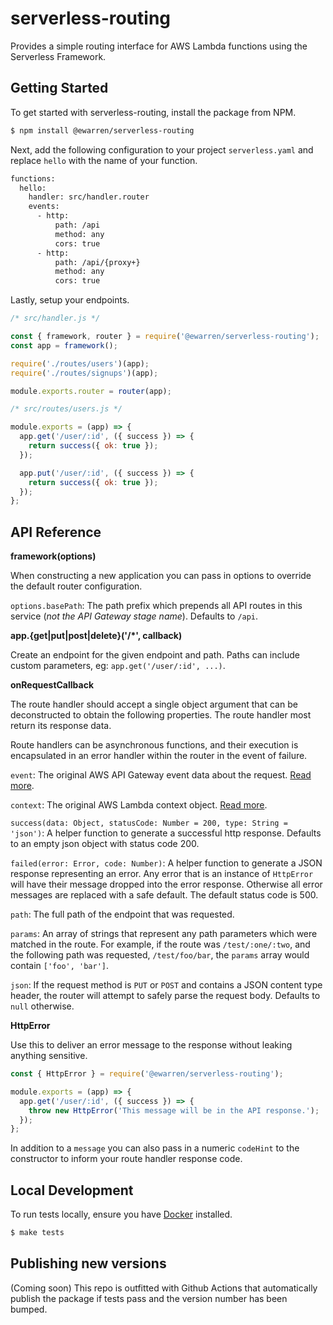 # serverless-routing

Provides a simple routing interface for AWS Lambda functions using the Serverless Framework.

## Getting Started

To get started with serverless-routing, install the package from NPM.

```sh
$ npm install @ewarren/serverless-routing
```

Next, add the following configuration to your project `serverless.yaml` and replace `hello` with the name of your function.

```xml
functions:
  hello:
    handler: src/handler.router
    events:
      - http:
          path: /api
          method: any
          cors: true
      - http:
          path: /api/{proxy+}
          method: any
          cors: true
```

Lastly, setup your endpoints.

```js
/* src/handler.js */

const { framework, router } = require('@ewarren/serverless-routing');
const app = framework();

require('./routes/users')(app);
require('./routes/signups')(app);

module.exports.router = router(app);

/* src/routes/users.js */

module.exports = (app) => {
  app.get('/user/:id', ({ success }) => {
    return success({ ok: true });
  });

  app.put('/user/:id', ({ success }) => {
    return success({ ok: true });
  });
};
```

## API Reference

**framework(options)**

When constructing a new application you can pass in options to override the default router configuration.

`options.basePath`: The path prefix which prepends all API routes in this service (_not the API Gateway stage name_). Defaults to `/api`.

**app.{get|put|post|delete}('/*', callback)**

Create an endpoint for the given endpoint and path. Paths can include custom parameters, eg: `app.get('/user/:id', ...)`.

**onRequestCallback**

The route handler should accept a single object argument that can be deconstructed to obtain the following properties. The route handler most return its response data.

Route handlers can be asynchronous functions, and their execution is encapsulated in an error handler within the router in the event of failure.

`event`: The original AWS API Gateway event data about the request. [Read more](https://docs.aws.amazon.com/lambda/latest/dg/eventsources.html#eventsources-api-gateway-request).

`context`: The original AWS Lambda context object. [Read more](https://docs.aws.amazon.com/lambda/latest/dg/nodejs-prog-model-context.html).

`success(data: Object, statusCode: Number = 200, type: String = 'json')`: A helper function to generate a successful http response. Defaults to an empty json object with status code 200.

`failed(error: Error, code: Number)`: A helper function to generate a JSON response representing an error. Any error that is an instance of `HttpError` will have their message dropped into the error response. Otherwise all error messages are replaced with a safe default. The default status code is 500.

`path`: The full path of the endpoint that was requested.

`params`: An array of strings that represent any path parameters which were matched in the route. For example, if the route was `/test/:one/:two`, and the following path was requested, `/test/foo/bar`, the `params` array would contain `['foo', 'bar']`.

`json`: If the request method is `PUT` or `POST` and contains a JSON content type header, the router will attempt to safely parse the request body. Defaults to `null` otherwise.

**HttpError**

Use this to deliver an error message to the response without leaking anything sensitive.

```js
const { HttpError } = require('@ewarren/serverless-routing');

module.exports = (app) => {
  app.get('/user/:id', ({ success }) => {
    throw new HttpError('This message will be in the API response.');
  });
};
```

In addition to a `message` you can also pass in a numeric `codeHint` to the constructor to inform your route handler response code.

## Local Development

To run tests locally, ensure you have [Docker](https://docker.com) installed.

```sh
$ make tests
```

## Publishing new versions

(Coming soon) This repo is outfitted with Github Actions that automatically publish the package if tests pass and the version number has been bumped.
